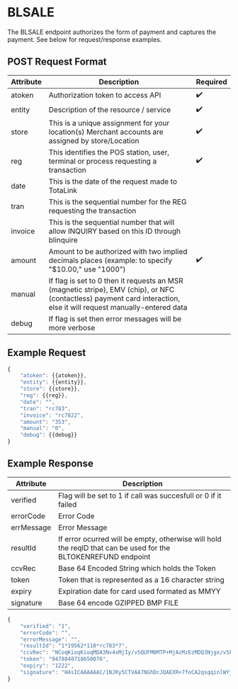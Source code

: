 # BLSALE

<PageHeader />

The BLSALE endpoint authorizes the form of payment and captures the payment. See below for request/response examples.

## POST Request Format

| Attribute | Description                                                                                                                                                           | Required           |
| --------- | --------------------------------------------------------------------------------------------------------------------------------------------------------------------- | ------------------ |
| atoken    | Authorization token to access API                                                                                                                                     | :heavy_check_mark: |
| entity    | Description of the resource / service                                                                                                                                 | :heavy_check_mark: |
| store     | This is a unique assignment for your location(s) Merchant accounts are assigned by store/Location                                                                     | :heavy_check_mark: |
| reg       | This identifies the POS station, user, terminal or process requesting a transaction                                                                                   | :heavy_check_mark: |
| date      | This is the date of the request made to TotaLink                                                                                                                      |
| tran      | This is the sequential number for the REG requesting the transaction                                                                                                  |
| invoice   | This is the sequential number that will allow INQUIRY based on this ID through blinquire                                                                              |
| amount    | Amount to be authorized with two implied decimals places (example: to specify "$10.00," use "1000")                                                                   | :heavy_check_mark: |
| manual    | If flag is set to 0 then it requests an MSR (magnetic stripe), EMV (chip), or NFC (contactless) payment card interaction, else  it will request manually-entered data |
| debug     | If flag is set then error messages will be more verbose                                                                                                               |

## Example Request

```Javascript
{
    "atoken": {{atoken}},
    "entity": {{entity}},
    "store": {{store}},
    "reg": {{reg}},
    "date": "",
    "tran": "rc783",
    "invoice": "rc7822",
    "amount": "353",
    "manual": "0",
    "debug": {{debug}}
}
```

## Example Response

| Attribute  | Description                                                                                                   |
| ---------- | ------------------------------------------------------------------------------------------------------------- |
| verified   | Flag will be set to 1 if call was succesfull or 0 if it failed                                                |
| errorCode  | Error Code                                                                                                    |
| errMessage | Error Message                                                                                                 |
| resultId   | If error ocurred will be empty, otherwise will hold the reqID that can be used for the BLTOKENREFUND endpoint |
| ccvRec     | Base 64 Encoded String which holds the Token                                                                  |
| token      | Token that is represented as a 16 character string                                                            |
| expiry     | Expiration date for card used formated as MMYY                                                                |
| signature  | Base 64 encode GZIPPED BMP FILE                                                                               |

```Javascript
{
    "verified": "1",
    "errorCode": "",
    "errorMessage": "",
    "resultId": "1*19562*110*rc783*7",
    "ccvRec": "NCoqKioqKioqMDA3Nv4xMjIy/v5QUFM0MTP+MjAzMzEzMDQ3Njgx/v5FTkNSWVBURUT+Vv5WaXNh/v5Q/v5bRDIwXSBDaGFyZ2UgQWNjZXB0ZWQu/v7+/v7+MSoxOTU2MioxMTAqcmM3ODMqN/4yMDT+/v7+/v7+/v7+/jM1M/7+/v7+/v7+Q0MtU0FMRf45NDc4ODQ4NzE4NjUwMDc2/kJPTFT+/v7+/v7+/v7+/v7+/v7+/v7+/v7+/v7+/v4g/lj+cmM3ODI3/kg0c0lDQUFBQUFBQy8xTkpSeTVDVFZBQTdOR2hEY0pRQUVYUis3Zm9DQTJxc3FxaW5sV1lqb0hZNUdNUWVFUkRjbzU5dWVxZDk4ZXRxbzVxclY2am50Vm9WTFY5OW05enpnQUFBQUFBZ0wreVhkVHVQN1NMMndBQUFBQ3U5eDRBYVgxZ1cyNHFBQUE9",
    "token": "9478848718650076",
    "expiry": "1222",
    "signature": "H4sICAAAAAAC/1NJRy5CTVAA7NGhDcJQAEXR+7foCA2qsqqinlWYjoHY5GMQeERDco59ueqd98etqo5qrV6jntVoVLV99m9zzgAAAAAAgL+yXdTuP7SL2wAAAACu9x4AaX1gW24qAAA="
}
```

